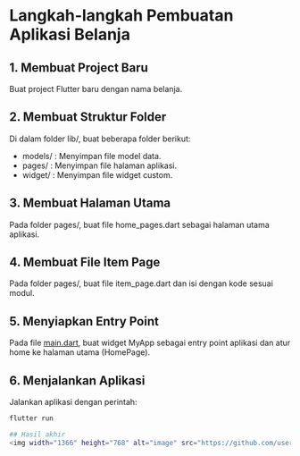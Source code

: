 # Langkah-langkah Pembuatan Aplikasi Belanja

## 1. Membuat Project Baru
Buat project Flutter baru dengan nama belanja.

## 2. Membuat Struktur Folder
Di dalam folder lib/, buat beberapa folder berikut:
- models/ : Menyimpan file model data.
- pages/ : Menyimpan file halaman aplikasi.
- widget/ : Menyimpan file widget custom.

## 3. Membuat Halaman Utama
Pada folder pages/, buat file home_pages.dart sebagai halaman utama aplikasi.

## 4. Membuat File Item Page
Pada folder pages/, buat file item_page.dart dan isi dengan kode sesuai modul.

## 5. Menyiapkan Entry Point
Pada file [main.dart](lib/main.dart), buat widget MyApp sebagai entry point aplikasi dan atur home ke halaman utama (HomePage).

## 6. Menjalankan Aplikasi
Jalankan aplikasi dengan perintah:
```sh
flutter run

## Hasil akhir
<img width="1366" height="768" alt="image" src="https://github.com/user-attachments/assets/2b5347b3-1896-4d47-8895-987d41f18497" />
